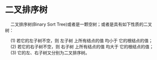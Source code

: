 
# 二叉排序树  
<!-- 
什么是二叉排序树？ 
https://mp.weixin.qq.com/s/9-M9V12JBl41PiygZUgJ_w
-->

&emsp; 二叉排序树(Binary Sort Tree)或者是一颗空树；或者是具有如下性质的二叉树：  

&emsp; (1) 若它的左子树不空，则 左子树 上所有结点的值 均小于 它的根结点的值；  
&emsp; (2) 若它的右子树不空，则 右子树 上所有结点的值 均大于 它的根结点的值；  
&emsp; (3) 它的左、右子树又分别为二叉排序树。  
